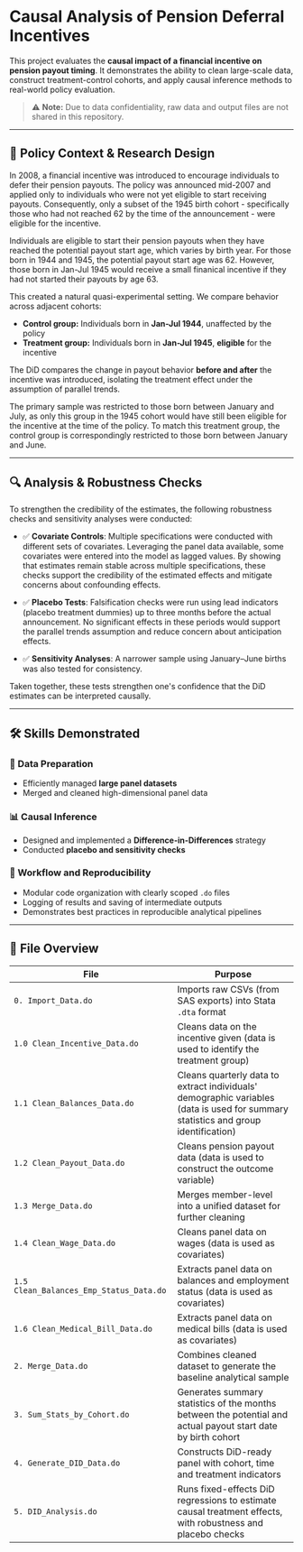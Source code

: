 # Causal Analysis of Pension Deferral Incentives

This project evaluates the **causal impact of a financial incentive on pension payout timing**. It demonstrates the ability to clean large-scale data, construct treatment-control cohorts, and apply causal inference methods to real-world policy evaluation.

> ⚠️ **Note:** Due to data confidentiality, raw data and output files are not shared in this repository.

---

## 🧠 Policy Context & Research Design

In 2008, a financial incentive was introduced to encourage individuals to defer their pension payouts. The policy was announced mid-2007 and applied only to individuals who were not yet eligible to start receiving payouts. Consequently, only a subset of the 1945 birth cohort - specifically those who had not reached 62 by the time of the announcement - were eligible for the incentive. 

Individuals are eligible to start their pension payouts when they have reached the potential payout start age, which varies by birth year. For those born in 1944 and 1945, the potential payout start age was 62. However, those born in Jan-Jul 1945 would receive a small finanical incentive if they had not started their payouts by age 63. 

This created a natural quasi-experimental setting. We compare behavior across adjacent cohorts:
- **Control group:** Individuals born in **Jan-Jul 1944**, unaffected by the policy
- **Treatment group:** Individuals born in **Jan-Jul 1945**, **eligible** for the incentive

The DiD compares the change in payout behavior **before and after** the incentive was introduced, isolating the treatment effect under the assumption of parallel trends.

The primary sample was restricted to those born between January and July, as only this group in the 1945 cohort would have still been eligible for the incentive at the time of the policy. To match this treatment group, the control group is correspondingly restricted to those born between January and June. 

---
## 🔍 Analysis & Robustness Checks

To strengthen the credibility of the estimates, the following robustness checks and sensitivity analyses were conducted:

- ✅ **Covariate Controls**: Multiple specifications were conducted with different sets of covariates. Leveraging the panel data available, some covariates were entered into the model as lagged values. By showing that estimates remain stable across multiple specifications, these checks support the credibility of the estimated effects and mitigate concerns about confounding effects.

- ✅ **Placebo Tests**: 
Falsification checks were run using lead indicators (placebo treatment dummies) up to three months before the actual announcement. No significant effects in these periods would support the parallel trends assumption and reduce concern about anticipation effects.

- ✅ **Sensitivity Analyses**: A narrower sample using January–June births was also tested for consistency.

Taken together, these tests strengthen one's confidence that the DiD estimates can be interpreted causally. 

---

## 🛠 Skills Demonstrated

### 🧹 Data Preparation
- Efficiently managed **large panel datasets**
- Merged and cleaned high-dimensional panel data

### 📊 Causal Inference
- Designed and implemented a **Difference-in-Differences** strategy
- Conducted **placebo and sensitivity checks**

### 📁 Workflow and Reproducibility
- Modular code organization with clearly scoped `.do` files
- Logging of results and saving of intermediate outputs
- Demonstrates best practices in reproducible analytical pipelines

---
## 📂 File Overview

| File | Purpose |
|------|---------|
| `0. Import_Data.do` | Imports raw CSVs (from SAS exports) into Stata `.dta` format |
| `1.0 Clean_Incentive_Data.do` | Cleans data on the incentive given (data is used to identify the treatment group) |
| `1.1 Clean_Balances_Data.do` | Cleans quarterly data to extract individuals' demographic variables (data is used for summary statistics and group identification) |
| `1.2 Clean_Payout_Data.do` | Cleans pension payout data (data is used to construct the outcome variable) |
| `1.3 Merge_Data.do` | Merges member-level into a unified dataset for further cleaning |
| `1.4 Clean_Wage_Data.do` | Cleans panel data on wages (data is used as covariates) |
| `1.5 Clean_Balances_Emp_Status_Data.do` | Extracts panel data on balances and employment status (data is used as covariates) |
| `1.6 Clean_Medical_Bill_Data.do` | Extracts panel data on medical bills (data is used as covariates) |
| `2. Merge_Data.do` | Combines cleaned dataset to generate the baseline analytical sample |
| `3. Sum_Stats_by_Cohort.do` | Generates summary statistics of the months between the potential and actual payout start date by birth cohort |
| `4. Generate_DID_Data.do` | Constructs DiD-ready panel with cohort, time and treatment indicators | 
| `5. DID_Analysis.do` | Runs fixed-effects DiD regressions to estimate causal treatment effects, with robustness and placebo checks |
